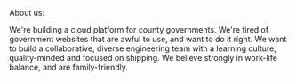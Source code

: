 
About us:

We're building a cloud platform for county governments. We're tired of government websites that are awful 
to use, and want to do it right. We want to build a collaborative, diverse engineering team with a 
learning culture, quality-minded and focused on shipping. We believe strongly in work-life balance,
and are family-friendly.
